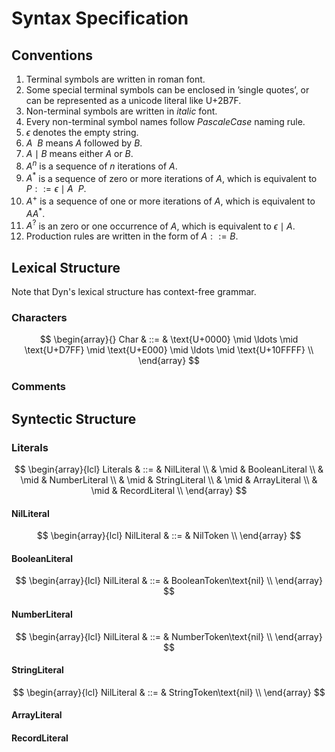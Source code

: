 # Syntax Specification

## Conventions

1. Terminal symbols are written in $\text{roman}$ font.
2. Some special terminal symbols can be enclosed in $\text{'single quotes'}$, or can be represented as a unicode literal like $\text{U+2B7F}$.
3. Non-terminal symbols are written in $italic$ font.
4. Every non-terminal symbol names follow $PascaleCase$ naming rule.
5. $\epsilon$ denotes the empty string.
6. $A ~~ B$ means $A$ followed by $B$.
7. $A \mid B$ means either $A$ or $B$.
8. $A^n$ is a sequence of $n$ iterations of $A$.
9. $A^\ast$ is a sequence of zero or more iterations of $A$, which is equivalent to $P ::= \epsilon \mid A ~~ P$.
10. $A^+$ is a sequence of one or more iterations of $A$, which is equivalent to $AA^\ast$.
11. $A^?$ is an zero or one occurrence of $A$, which is equivalent to $\epsilon \mid A$.
12. Production rules are written in the form of $A ::= B$.

## Lexical Structure

Note that Dyn's lexical structure has context-free grammar.

### Characters

$$
\begin{array}{}
Char & ::= & \text{U+0000} \mid \ldots \mid \text{U+D7FF} \mid \text{U+E000} \mid \ldots \mid \text{U+10FFFF} \\
\end{array}
$$

### Comments

## Syntectic Structure

### Literals

$$
\begin{array}{lcl}
Literals & ::= & NilLiteral \\
& \mid & BooleanLiteral \\
& \mid & NumberLiteral \\
& \mid & StringLiteral \\
& \mid & ArrayLiteral \\
& \mid & RecordLiteral \\
\end{array}
$$

#### NilLiteral

$$
\begin{array}{lcl}
NilLiteral & ::= & NilToken \\
\end{array}
$$

#### BooleanLiteral

$$
\begin{array}{lcl}
NilLiteral & ::= & BooleanToken\text{nil} \\
\end{array}
$$

#### NumberLiteral

$$
\begin{array}{lcl}
NilLiteral & ::= & NumberToken\text{nil} \\
\end{array}
$$

#### StringLiteral

$$
\begin{array}{lcl}
NilLiteral & ::= & StringToken\text{nil} \\
\end{array}
$$

#### ArrayLiteral

#### RecordLiteral
